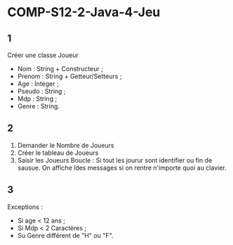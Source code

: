 # COMP-S12-2-Java-4-Jeu
## 1
Créer une classe Joueur
* Nom : String + Constructeur ;
* Prenom : String + Getteur/Setteurs ;
* Age : Integer ;
* Pseudo : String ;
* Mdp : String ;
* Genre : String.

## 2
1. Demander le Nombre de Joueurs
2. Créer le tableau de Joueurs
3. Saisir les Joueurs
Boucle : Si tout les jourur sont identifier ou fin de sausue.
On affiche ldes messages si on rentre n'importe quoi au clavier.

## 3
Exceptions :
* Si age < 12 ans ;
* Si Mdp < 2 Caractères ;
* Su Genre différent de "H" ou "F".

